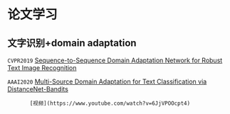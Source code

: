 # 论文学习
## 文字识别+domain adaptation
`CVPR2019` [Sequence-to-Sequence Domain Adaptation Network for Robust Text Image Recognition](https://openaccess.thecvf.com/content_CVPR_2019/papers/Zhang_Sequence-To-Sequence_Domain_Adaptation_Network_for_Robust_Text_Image_Recognition_CVPR_2019_paper.pdf)

`AAAI2020` [Multi-Source Domain Adaptation for Text Classification via DistanceNet-Bandits](https://arxiv.org/pdf/2001.04362.pdf)
           
           [视频](https://www.youtube.com/watch?v=6JjVPOOcpt4)
